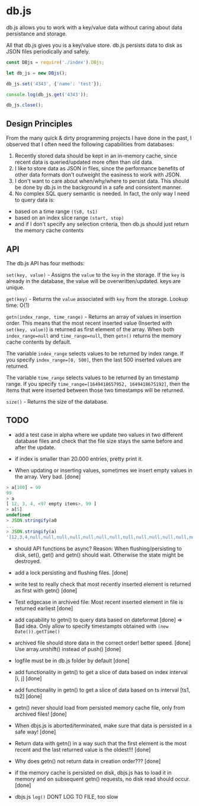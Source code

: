 # db.js

db.js allows you to work with a key/value data without caring about data persistance and storage.

All that db.js gives you is a key/value store. db.js persists data to disk as JSON files periodically and safely.

```js
const DBjs = require('./index').DBjs;

let db_js = new DBjs();

db_js.set('4343', {'name': 'test'});

console.log(db_js.get('4343'));

db_js.close();
```

## Design Principles

From the many quick & dirty programming projects I have done in the past, I observed that I often need the following capabilities from databases:

1. Recently stored data should be kept in an in-memory cache, since recent data is queried/updated more often than old data.
2. I like to store data as JSON in files, since the performance benefits of other data formats don't outweight the easiness to work with JSON.
3. I don't want to care about when/why/where to persist data. This should be done by db.js in the background in a safe and consistent manner.
4. No complex SQL query semantic is needed. In fact, the only way I need to query data is:
  - based on a time range `(ts0, ts1)`
  - based on an index slice range `(start, stop)`
  - and if I don't specify any selection criteria, then db.js should just return the memory cache contents

## API

The db.js API has four methods:

`set(key, value)` - Assigns the `value` to the `key` in the storage. If the `key` is already in the database, the value will be overwritten/updated. keys are unique.

`get(key)` - Returns the `value` associated with `key` from the storage. Lookup time: O(1)

`getn(index_range, time_range)` - Returns an array of values in insertion order. This means that the most recent inserted value (Inserted with `set(key, value)`) is returned as first element of the array. When both `index_range=null` and `time_range=null`, then `getn()` returns the memory cache contents by default.

The variable `index_range` selects values to be returned by index range. If you specify `index_range=[0, 500]`, then the last 500 inserted values are returned.

The variable `time_range` selects values to be returned by an timestamp range. If you specify `time_range=[1649418657952, 1649418675192]`, then the items that were inserted between those two timestamps will be returned.

`size()` - Returns the size of the database.

## TODO

- add a test case in alpha where we update two values in two different database files and check that the file size stays the same before and after the update.

- if index is smaller than 20.000 entries, pretty print it.

- When updating or inserting values, sometimes we insert empty values in the array. Very bad. [done]

```js
> a[100] = 99
99
> a
[ 12, 3, 4, <97 empty items>, 99 ]
> a[5]
undefined
> JSON.stringify(a0
... 
> JSON.stringify(a)
'[12,3,4,null,null,null,null,null,null,null,null,null,null,null,null,null,null,null,null,null,null,null,null,null,null,null,null,null,null,null,null,null,null,null,null,null,null,null,null,null,null,null,null,null,null,null,null,null,null,null,null,null,null,null,null,null,null,null,null,null,null,null,null,null,null,null,null,null,null,null,null,null,null,null,null,null,null,null,null,null,null,null,null,null,null,null,null,null,null,null,null,null,null,null,null,null,null,null,null,null,99]'
```

- should API functions be async? Reason: When flushing/persisting to disk, set(), get() and getn() 
  should wait. Otherwise the state might be destroyed.

- add a lock persisting and flushing files. [done]
- write test to really check that most recently inserted element is returned as first with getn() [done]
- Test edgecase in archived file: Most recent inserted element in file is returned earliest [done]

- add capability to getn() to query data based on dateformat [done]
  => Bad idea. Only allow to specify timestampts obtained with `(new Date()).getTime()`

- archived file should store data in the correct order! better speed. [done]
  Use array.unshift() instead of push() [done]

- logfile must be in db.js folder by default [done]

- add functionality in getn() to get a slice of data based on index interval [i, j] [done]
- add functionality in getn() to get a slice of data based on ts interval [ts1, ts2] [done]

- getn() never should load from persisted memory cache file, only from archived files! [done]

- When dbjs.js is aborted/terminated, make sure that data is persisted in a safe way! [done]

- Return data with getn() in a way such that the first element is the most recent and the last returned value is the oldest!!! [done]
- Why does getn() not return data in creation order??? [done]

- if the memory cache is persisted on disk, dbjs.js has to load it in memory and on 
  subsequent getn() requests, no disk read should occur. [done]

- dbjs.js `log()` DONT LOG TO FILE, too slow